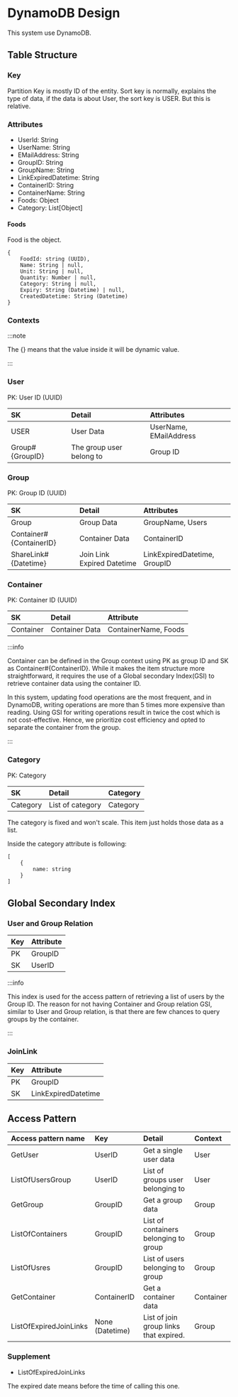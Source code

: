 # DynamoDB Design

This system use DynamoDB.

## Table Structure

### Key

Partition Key is mostly ID of the entity.
Sort key is normally, explains the type of data, if the data is about User, the sort key is USER. But this is relative.

### Attributes

* UserId: String
* UserName: String
* EMailAddress: String
* GroupID: String
* GroupName: String
* LinkExpiredDatetime: String
* ContainerID: String
* ContainerName: String
* Foods: Object
* Category: List[Object]

#### Foods

Food is the object.

```object
{
    FoodId: string (UUID),
    Name: String | null,
    Unit: String | null,
    Quantity: Number | null,
    Category: String | null,
    Expiry: String (Datetime) | null,
    CreatedDatetime: String (Datetime)
}
```

### Contexts

:::note

The {} means that the value inside it will be dynamic value.

:::

### User

PK: User ID (UUID)

| SK              | Detail                   | Attributes             |
|:----------------|:-------------------------|:-----------------------|
| USER            | User Data                | UserName, EMailAddress |
| Group#{GroupID} | The group user belong to | Group ID               |

### Group

PK: Group ID (UUID)

| SK                      | Detail                     | Attributes                   |
|:------------------------|:---------------------------|:-----------------------------|
| Group                   | Group Data                 | GroupName, Users             |
| Container#{ContainerID} | Container Data             | ContainerID                  |
| ShareLink#{Datetime}    | Join Link Expired Datetime | LinkExpiredDatetime, GroupID |

### Container

PK: Container ID (UUID)

| SK        | Detail         | Attribute            |
|:----------|:---------------|:---------------------|
| Container | Container Data | ContainerName, Foods |

:::info

Container can be defined in the Group context using PK as group ID and SK as Container#{ContainerID}.
While it makes the item structure more straightforward, it requires the use of a Global secondary Index(GSI) to retrieve container data using the container ID.

In this system, updating food operations are the most frequent, and in DynamoDB, writing operations are more than 5 times more expensive than reading.
Using GSI for writing operations result in twice the cost which is not cost-effective. Hence, we prioritize cost efficiency and opted to separate the container from the group.

:::

### Category

PK: Category

| SK       | Detail           | Category |
|:---------|:-----------------|:---------|
| Category | List of category | Category |

The category is fixed and won't scale.
This item just holds those data as a list.

Inside the category attribute is following:

```object
[
    {
        name: string
    }
]
```

## Global Secondary Index

### User and Group Relation

| Key | Attribute |
|:----|:----------|
| PK  | GroupID   |
| SK  | UserID    |

:::info

This index is used for the access pattern of retrieving a list of users by the Group ID.
The reason for not having Container and Group relation GSI, similar to User and Group relation, is that there are few chances to query groups by the container.

:::

### JoinLink

| Key | Attribute           |
|:----|:--------------------|
| PK  | GroupID             |
| SK  | LinkExpiredDatetime |

## Access Pattern

| Access pattern name    | Key             | Detail                                 | Context   |
|:-----------------------|:----------------|:---------------------------------------|:----------|
| GetUser                | UserID          | Get a single user data                 | User      |
| ListOfUsersGroup       | UserID          | List of groups user belonging to       | User      |
| GetGroup               | GroupID         | Get a group data                       | Group     |
| ListOfContainers       | GroupID         | List of containers belonging to group  | Group     |
| ListOfUsres            | GroupID         | List of users belonging to group       | Group     |
| GetContainer           | ContainerID     | Get a container data                   | Container |
| ListOfExpiredJoinLinks | None (Datetime) | List of join group links that expired. | Group     |


### Supplement

* ListOfExpiredJoinLinks

The expired date means before the time of calling this one.
